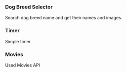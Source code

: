 ### Dog Breed Selector
Search dog breed name and get their names and images.

### Timer
Simple timer

### Movies
Used Movies API

